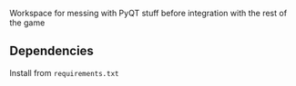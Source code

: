 Workspace for messing with PyQT stuff before integration with the rest of the game

## Dependencies
Install from `requirements.txt`